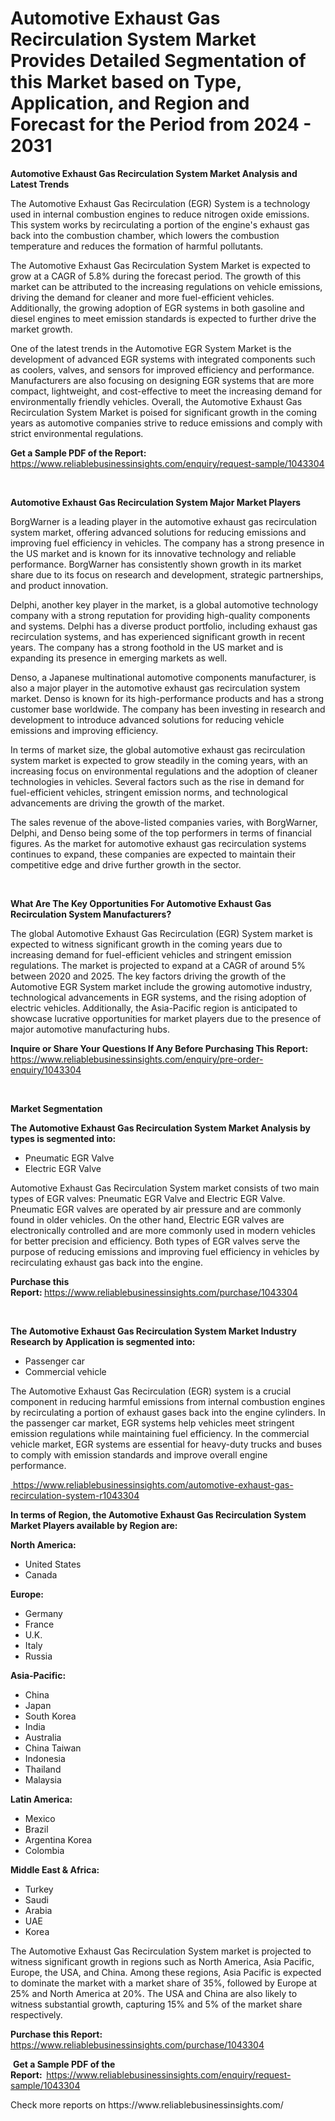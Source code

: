 <p><h1>Automotive Exhaust Gas Recirculation System Market Provides Detailed Segmentation of this Market based on Type, Application, and Region and Forecast for the Period from 2024 - 2031</h1></p><p><strong>Automotive Exhaust Gas Recirculation System Market Analysis and Latest Trends</strong></p>
<p><p>The Automotive Exhaust Gas Recirculation (EGR) System is a technology used in internal combustion engines to reduce nitrogen oxide emissions. This system works by recirculating a portion of the engine's exhaust gas back into the combustion chamber, which lowers the combustion temperature and reduces the formation of harmful pollutants.</p><p>The Automotive Exhaust Gas Recirculation System Market is expected to grow at a CAGR of 5.8% during the forecast period. The growth of this market can be attributed to the increasing regulations on vehicle emissions, driving the demand for cleaner and more fuel-efficient vehicles. Additionally, the growing adoption of EGR systems in both gasoline and diesel engines to meet emission standards is expected to further drive the market growth.</p><p>One of the latest trends in the Automotive EGR System Market is the development of advanced EGR systems with integrated components such as coolers, valves, and sensors for improved efficiency and performance. Manufacturers are also focusing on designing EGR systems that are more compact, lightweight, and cost-effective to meet the increasing demand for environmentally friendly vehicles. Overall, the Automotive Exhaust Gas Recirculation System Market is poised for significant growth in the coming years as automotive companies strive to reduce emissions and comply with strict environmental regulations.</p></p>
<p><strong>Get a Sample PDF of the Report:&nbsp;</strong> <a href="https://www.reliablebusinessinsights.com/enquiry/request-sample/1043304">https://www.reliablebusinessinsights.com/enquiry/request-sample/1043304</a></p>
<p>&nbsp;</p>
<p><strong>Automotive Exhaust Gas Recirculation System Major Market Players</strong></p>
<p><p>BorgWarner is a leading player in the automotive exhaust gas recirculation system market, offering advanced solutions for reducing emissions and improving fuel efficiency in vehicles. The company has a strong presence in the US market and is known for its innovative technology and reliable performance. BorgWarner has consistently shown growth in its market share due to its focus on research and development, strategic partnerships, and product innovation.</p><p>Delphi, another key player in the market, is a global automotive technology company with a strong reputation for providing high-quality components and systems. Delphi has a diverse product portfolio, including exhaust gas recirculation systems, and has experienced significant growth in recent years. The company has a strong foothold in the US market and is expanding its presence in emerging markets as well.</p><p>Denso, a Japanese multinational automotive components manufacturer, is also a major player in the automotive exhaust gas recirculation system market. Denso is known for its high-performance products and has a strong customer base worldwide. The company has been investing in research and development to introduce advanced solutions for reducing vehicle emissions and improving efficiency.</p><p>In terms of market size, the global automotive exhaust gas recirculation system market is expected to grow steadily in the coming years, with an increasing focus on environmental regulations and the adoption of cleaner technologies in vehicles. Several factors such as the rise in demand for fuel-efficient vehicles, stringent emission norms, and technological advancements are driving the growth of the market.</p><p>The sales revenue of the above-listed companies varies, with BorgWarner, Delphi, and Denso being some of the top performers in terms of financial figures. As the market for automotive exhaust gas recirculation systems continues to expand, these companies are expected to maintain their competitive edge and drive further growth in the sector.</p></p>
<p>&nbsp;</p>
<p><strong>What Are The Key Opportunities For Automotive Exhaust Gas Recirculation System Manufacturers?</strong></p>
<p><p>The global Automotive Exhaust Gas Recirculation (EGR) System market is expected to witness significant growth in the coming years due to increasing demand for fuel-efficient vehicles and stringent emission regulations. The market is projected to expand at a CAGR of around 5% between 2020 and 2025. The key factors driving the growth of the Automotive EGR System market include the growing automotive industry, technological advancements in EGR systems, and the rising adoption of electric vehicles. Additionally, the Asia-Pacific region is anticipated to showcase lucrative opportunities for market players due to the presence of major automotive manufacturing hubs.</p></p>
<p><strong>Inquire or Share Your Questions If Any Before Purchasing This Report:</strong> <a href="https://www.reliablebusinessinsights.com/enquiry/pre-order-enquiry/1043304">https://www.reliablebusinessinsights.com/enquiry/pre-order-enquiry/1043304</a></p>
<p>&nbsp;</p>
<p><strong>Market Segmentation</strong></p>
<p><strong>The Automotive Exhaust Gas Recirculation System Market Analysis by types is segmented into:</strong></p>
<p><ul><li>Pneumatic EGR Valve</li><li>Electric EGR Valve</li></ul></p>
<p><p>Automotive Exhaust Gas Recirculation System market consists of two main types of EGR valves: Pneumatic EGR Valve and Electric EGR Valve. Pneumatic EGR valves are operated by air pressure and are commonly found in older vehicles. On the other hand, Electric EGR valves are electronically controlled and are more commonly used in modern vehicles for better precision and efficiency. Both types of EGR valves serve the purpose of reducing emissions and improving fuel efficiency in vehicles by recirculating exhaust gas back into the engine.</p></p>
<p><strong>Purchase this Report:&nbsp;</strong><a href="https://www.reliablebusinessinsights.com/purchase/1043304">https://www.reliablebusinessinsights.com/purchase/1043304</a></p>
<p>&nbsp;</p>
<p><strong>The Automotive Exhaust Gas Recirculation System Market Industry Research by Application is segmented into:</strong></p>
<p><ul><li>Passenger car</li><li>Commercial vehicle</li></ul></p>
<p><p>The Automotive Exhaust Gas Recirculation (EGR) system is a crucial component in reducing harmful emissions from internal combustion engines by recirculating a portion of exhaust gases back into the engine cylinders. In the passenger car market, EGR systems help vehicles meet stringent emission regulations while maintaining fuel efficiency. In the commercial vehicle market, EGR systems are essential for heavy-duty trucks and buses to comply with emission standards and improve overall engine performance.</p></p>
<p><a href="https://www.reliablebusinessinsights.com/automotive-exhaust-gas-recirculation-system-r1043304">&nbsp;https://www.reliablebusinessinsights.com/automotive-exhaust-gas-recirculation-system-r1043304</a></p>
<p><strong>In terms of Region, the Automotive Exhaust Gas Recirculation System Market Players available by Region are:</strong></p>
<p>
    <p> <strong> North America: </strong>
        <ul>
            <li>United States</li>
            <li>Canada</li>
        </ul>
        </p> 
    <p> <strong> Europe: </strong>
        <ul>
            <li>Germany</li>
            <li>France</li>
            <li>U.K.</li>
            <li>Italy</li>
            <li>Russia</li>
        </ul>
        </p> 
    <p> <strong> Asia-Pacific: </strong>
        <ul>
            <li>China</li>
            <li>Japan</li>
            <li>South Korea</li>
            <li>India</li>
            <li>Australia</li>
            <li>China Taiwan</li>
            <li>Indonesia</li>
            <li>Thailand</li>
            <li>Malaysia</li>
        </ul>
        </p> 
    <p> <strong> Latin America: </strong>
        <ul>
            <li>Mexico</li>
            <li>Brazil</li>
            <li>Argentina Korea</li>
            <li>Colombia</li>
        </ul>
        </p> 
    <p> <strong> Middle East & Africa: </strong>
        <ul>
            <li>Turkey</li>
            <li>Saudi</li>
            <li>Arabia</li>
            <li>UAE</li>
            <li>Korea</li>
        </ul>
    </p>
    </p>
<p><p>The Automotive Exhaust Gas Recirculation System market is projected to witness significant growth in regions such as North America, Asia Pacific, Europe, the USA, and China. Among these regions, Asia Pacific is expected to dominate the market with a market share of 35%, followed by Europe at 25% and North America at 20%. The USA and China are also likely to witness substantial growth, capturing 15% and 5% of the market share respectively.</p></p>
<p><strong>Purchase this Report: </strong><a href="https://www.reliablebusinessinsights.com/purchase/1043304">https://www.reliablebusinessinsights.com/purchase/1043304</a></p>
<p>&nbsp;<strong>Get a Sample PDF of the Report:&nbsp;&nbsp;</strong><a href="https://www.reliablebusinessinsights.com/enquiry/request-sample/1043304">https://www.reliablebusinessinsights.com/enquiry/request-sample/1043304</a></p>
<p><strong></strong></p>
<p>Check more reports on https://www.reliablebusinessinsights.com/</p>